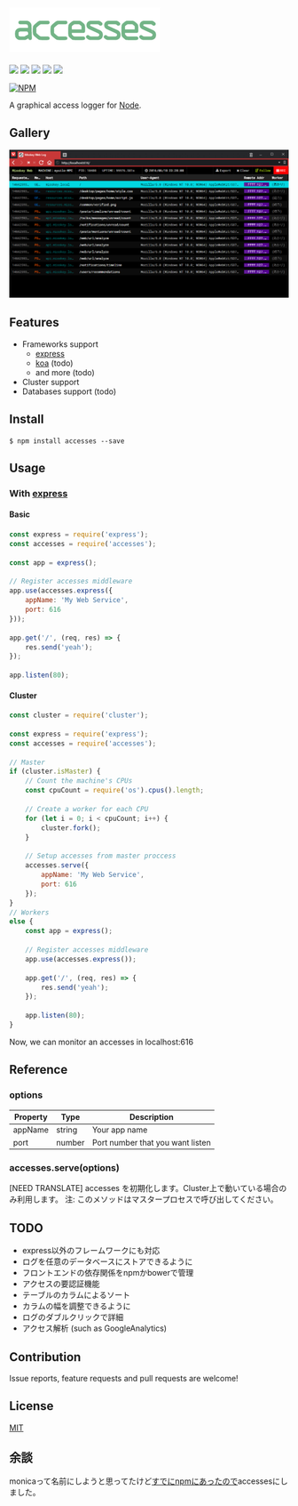 ![accesses](./accesses.png)
---------------------------------------------

[![][npm-badge]][npm-link]
[![][travis-badge]][travis-link]
[![][david-badge]][david-link]
[![][david-dev-badge]][david-dev-link]
[![][mit-badge]][mit]

[![NPM](https://nodei.co/npm/accesses.png?downloads=true&downloadRank=true&stars=true)](https://nodei.co/npm/accesses/)

A graphical access logger for [Node](https://github.com/nodejs/node).

## Gallery
![](./capture.png)

## Features
* Frameworks support
  * [express](https://github.com/expressjs/express)
  * [koa](https://github.com/koajs/koa) (todo)
  * and more (todo)
* Cluster support
* Databases support (todo)

## Install
``` shell
$ npm install accesses --save
```

## Usage
### With [express](https://github.com/expressjs/express)
#### Basic
``` javascript
const express = require('express');
const accesses = require('accesses');

const app = express();

// Register accesses middleware
app.use(accesses.express({
	appName: 'My Web Service',
	port: 616
}));

app.get('/', (req, res) => {
	res.send('yeah');
});

app.listen(80);
```

#### Cluster
``` javascript
const cluster = require('cluster');

const express = require('express');
const accesses = require('accesses');

// Master
if (cluster.isMaster) {
	// Count the machine's CPUs
	const cpuCount = require('os').cpus().length;

	// Create a worker for each CPU
	for (let i = 0; i < cpuCount; i++) {
		cluster.fork();
	}

	// Setup accesses from master proccess
	accesses.serve({
		appName: 'My Web Service',
		port: 616
	});
}
// Workers
else {
	const app = express();

	// Register accesses middleware
	app.use(accesses.express());

	app.get('/', (req, res) => {
		res.send('yeah');
	});

	app.listen(80);
}
```

Now, we can monitor an accesses in localhost:616

## Reference
### options
| Property | Type   | Description                      |
| -------- | ------ | -------------------------------- |
| appName  | string | Your app name                    |
| port     | number | Port number that you want listen |

### accesses.serve(options)
[NEED TRANSLATE]
accesses を初期化します。Cluster上で動いている場合のみ利用します。
注: このメソッドはマスタープロセスで呼び出してください。

## TODO
* express以外のフレームワークにも対応
* ログを任意のデータベースにストアできるように
* フロントエンドの依存関係をnpmかbowerで管理
* アクセスの要認証機能
* テーブルのカラムによるソート
* カラムの幅を調整できるように
* ログのダブルクリックで詳細
* アクセス解析 (such as GoogleAnalytics)

## Contribution
Issue reports, feature requests and pull requests are welcome!

## License
[MIT](LICENSE)

## 余談
monicaって名前にしようと思ってたけど[すでにnpmにあったので](https://www.npmjs.com/package/monica)accessesにしました。

[npm-link]:        https://www.npmjs.com/package/accesses
[npm-badge]:       https://img.shields.io/npm/v/accesses.svg?style=flat-square
[mit]:             http://opensource.org/licenses/MIT
[mit-badge]:       https://img.shields.io/badge/license-MIT-444444.svg?style=flat-square
[travis-link]:     https://travis-ci.org/syuilo/accesses
[travis-badge]:    http://img.shields.io/travis/syuilo/accesses.svg?style=flat-square
[david-link]:      https://david-dm.org/syuilo/accesses#info=dependencies&view=table
[david-badge]:     https://img.shields.io/david/syuilo/accesses.svg?style=flat-square
[david-dev-link]:  https://david-dm.org/syuilo/accesses#info=devDependencies&view=table
[david-dev-badge]: https://img.shields.io/david/dev/syuilo/accesses.svg?style=flat-square
